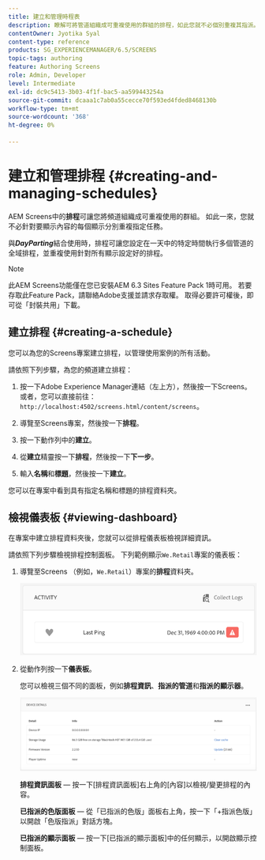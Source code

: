 ```yaml
---
title: 建立和管理時程表
description: 瞭解可將管道組織成可重複使用的群組的排程，如此您就不必個別重複其指派。
contentOwner: Jyotika Syal
content-type: reference
products: SG_EXPERIENCEMANAGER/6.5/SCREENS
topic-tags: authoring
feature: Authoring Screens
role: Admin, Developer
level: Intermediate
exl-id: dc9c5413-3b03-4f1f-bac5-aa599443254a
source-git-commit: dcaaa1c7ab0a55cecce70f593ed4fded8468130b
workflow-type: tm+mt
source-wordcount: '368'
ht-degree: 0%

---
```


# 建立和管理排程 {#creating-and-managing-schedules}

AEM Screens中的&#x200B;**排程**&#x200B;可讓您將頻道組織成可重複使用的群組。 如此一來，您就不必針對要顯示內容的每個顯示分別重複指定任務。

與&#x200B;***DayParting***&#x200B;結合使用時，排程可讓您設定在一天中的特定時間執行多個管道的全域排程，並重複使用針對所有顯示設定好的排程。

>[!NOTE]
>
>此AEM Screens功能僅在您已安裝AEM 6.3 Sites Feature Pack 1時可用。 若要存取此Feature Pack，請聯絡Adobe支援並請求存取權。 取得必要許可權後，即可從「封裝共用」下載。

## 建立排程 {#creating-a-schedule}

您可以為您的Screens專案建立排程，以管理使用案例的所有活動。

請依照下列步驟，為您的頻道建立排程：

1. 按一下Adobe Experience Manager連結（左上方），然後按一下Screens。 或者，您可以直接前往： `http://localhost:4502/screens.html/content/screens`。
1. 導覽至Screens專案，然後按一下&#x200B;**排程**。
1. 按一下動作列中的&#x200B;**建立**。
1. 從&#x200B;**建立**&#x200B;精靈按一下&#x200B;**排程**，然後按一下&#x200B;**下一步**。

1. 輸入&#x200B;**名稱**&#x200B;和&#x200B;**標題**，然後按一下&#x200B;**建立**。

您可以在專案中看到具有指定名稱和標題的排程資料夾。


## 檢視儀表板 {#viewing-dashboard}

在專案中建立排程資料夾後，您就可以從排程儀表板檢視詳細資訊。

請依照下列步驟檢視排程控制面板。 下列範例顯示`We.Retail`專案的儀表板：

1. 導覽至Screens （例如，`We.Retail`）專案的&#x200B;**排程**&#x200B;資料夾。

   ![chlimage_1](assets/chlimage_1.png)

1. 從動作列按一下&#x200B;**儀表板**。

   您可以檢視三個不同的面板，例如&#x200B;**排程資訊**、**指派的管道**&#x200B;和&#x200B;**指派的顯示器**。

   ![chlimage_1-1](assets/chlimage_1-1.png)

   **排程資訊面板** — 按一下[排程資訊面板]右上角的[內容]以檢視/變更排程的內容。

   **已指派的色版面板** — 從「已指派的色版」面板右上角，按一下「+指派色版」以開啟「色版指派」對話方塊。

   **已指派的顯示面板** — 按一下[已指派的顯示面板]中的任何顯示，以開啟顯示控制面板。
